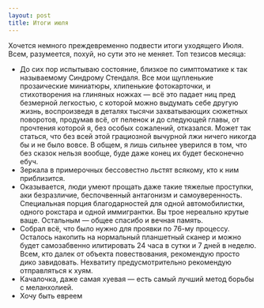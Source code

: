 ```yaml
---
layout: post
title: Итоги июля
---
```


Хочется немного преждевременно подвести итоги уходящего Июля. Всем,&nbsp;разумеется,&nbsp;похуй,&nbsp;но сути это не меняет. Топ тезисов месяца:

- До сих пор испытываю состояние,&nbsp;близкое по симптоматике к так называемому Синдрому Стендаля. Все мои щупленькие прозаические миниатюры,&nbsp;хлипенькие фотокарточки,&nbsp;и стихотворения на глиняных ножках — всё это падает ниц пред безмерной легкостью,&nbsp;с которой можно выдумать себе другую жизнь,&nbsp;воспроизведя в деталях тысячи захватывающих сюжетных поворотов, продумав всё, от пеленок и до следующей главы, от прочтения которой я, без особых сожалений, отказался. Может так статься,&nbsp;что без всей этой грациозной вычурной лжи ничего никогда бы и не было вовсе. В общем,&nbsp;я лишь сильнее уверился в том,&nbsp;что без сказок нельзя вообще, буде даже конец их будет бесконечно ебуч.
- Зеркала в примерочных бессовестно льстят всякому,&nbsp;кто к ним приблизится.
- Оказывается,&nbsp;люди умеют прощать даже такие тяжелые проступки, аки безразличие,&nbsp;беспочвенный антагонизм и самоуверенность. Специальная порция благодарностей для одной автомобилистки, одного рокстара и одной иммигрантки. Вы трое нереально крутые ваще. Остальным — общее спасибо и вечная память.
- Собрал всё, что было нужно для проявки по 76-му процессу. Осталось накопить на нормальный планшетный сканер и можно будет самозабвенно илитировать 24 часа в сутки и 7 дней в неделю. Всем,&nbsp;кто далек от объекта повествования,&nbsp;рекомендую просто дико завидовать. Нехватиту предусмотрительно рекомендую отправляться к хуям.
- Качалочка,&nbsp;даже самая хуевая — есть самый лучший метод борьбы с меланхолией.
- Хочу быть евреем